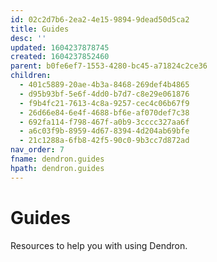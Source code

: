 ```yaml
---
id: 02c2d7b6-2ea2-4e15-9894-9dead50d5ca2
title: Guides
desc: ''
updated: 1604237878745
created: 1604237852460
parent: b0fe6ef7-1553-4280-bc45-a71824c2ce36
children:
  - 401c5889-20ae-4b3a-8468-269def4b4865
  - d95b93bf-5e6f-4dd0-b7d7-c8e29e061876
  - f9b4fc21-7613-4c8a-9257-cec4c06b67f9
  - 26d66e84-6e4f-4688-bf6e-af070def7c38
  - 692fa114-f798-467f-a0b9-3cccc327aa6f
  - a6c03f9b-8959-4d67-8394-4d204ab69bfe
  - 21c1288a-6fb8-42f5-90c0-9b3cc7d872ad
nav_order: 7
fname: dendron.guides
hpath: dendron.guides
---
```

# Guides

Resources to help you with using Dendron.

